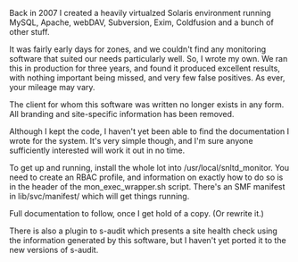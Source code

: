 Back in 2007 I created a heavily virtualzed Solaris environment running
MySQL, Apache, webDAV, Subversion, Exim, Coldfusion and a bunch of other
stuff.

It was fairly early days for zones, and we couldn't find any monitoring
software that suited our needs particularly well. So, I wrote my own. We ran
this in production for three years, and found it produced excellent results,
with nothing important being missed, and very few false positives. As ever,
your mileage may vary.

The client for whom this software was written no longer exists in any form.
All branding and site-specific information has been removed.

Although I kept the code, I haven't yet been able to find the documentation
I wrote for the system. It's very simple though, and I'm sure anyone
sufficiently interested will work it out in no time.

To get up and running, install the whole lot into /usr/local/snltd_monitor.
You need to create an RBAC profile, and information on exactly how to do so
is in the header of the mon_exec_wrapper.sh script. There's an SMF manifest
in lib/svc/manifest/ which will get things running.

Full documentation to follow, once I get hold of a copy. (Or rewrite it.)

There is also a plugin to s-audit which presents a site health check using
the information generated by this software, but I haven't yet ported it to
the new versions of s-audit.

